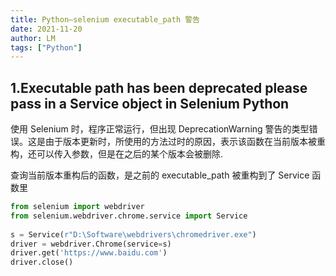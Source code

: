 ```yaml
---
title: Python—selenium executable_path 警告
date: 2021-11-20
author: LM
tags: ["Python"]
---
```


## 1.Executable path has been deprecated please pass in a Service object in Selenium Python

使用 Selenium 时，程序正常运行，但出现 DeprecationWarning 警告的类型错误。这是由于版本更新时，所使用的方法过时的原因，表示该函数在当前版本被重构，还可以传入参数，但是在之后的某个版本会被删除.

查询当前版本重构后的函数，是之前的 executable_path 被重构到了 Service 函数里

```python
from selenium import webdriver
from selenium.webdriver.chrome.service import Service
 
s = Service(r"D:\Software\webdrivers\chromedriver.exe")
driver = webdriver.Chrome(service=s)
driver.get('https://www.baidu.com')
driver.close()
```

